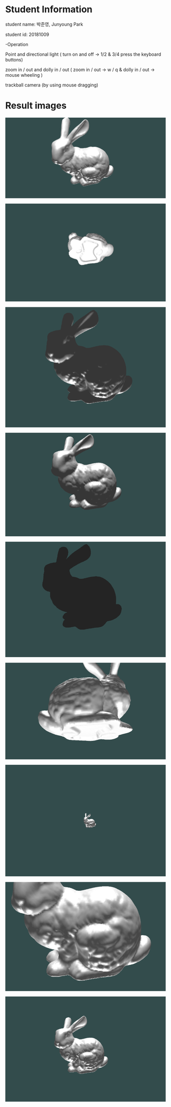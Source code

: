 # Student Information

student name: 박준영, Junyoung Park


student id: 20181009

-Operation

Point and directional light ( turn on and off -> 1/2  & 3/4  press the keyboard buttons)

zoom in / out and dolly in / out ( zoom in / out -> w / q  & dolly in / out -> mouse wheeling )

trackball camera (by using mouse dragging)

# Result images
![Alt text](doc/default.PNG)

![Alt text](doc/rotate.PNG)

![Alt text](doc/Point_light_off.PNG)

![Alt text](doc/Directional_light_off.PNG)

![Alt text](doc/all_off.PNG)

![Alt text](doc/Dolly_in.PNG)

![Alt text](doc/Dolly_out.PNG)

![Alt text](doc/zoom_in.PNG)

![Alt text](doc/zoom_out.PNG)
